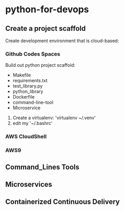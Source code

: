# python-for-devops

## Create a project scaffold

Create development environment that is cloud-based:

### Github Codes Spaces

Build out python project scaffold:

* Makefile
* requirements.txt
* test_library.py
* python_library
* Dockerfile
* command-line-tool
* Microservice

1. Create a virtualenv: 'virtualenv ~/.venv'
2. edit my '~/.bashrc'

### AWS CloudShell
### AWS9

## Command_Lines Tools

## Microservices

## Containerized Continuous Delivery
